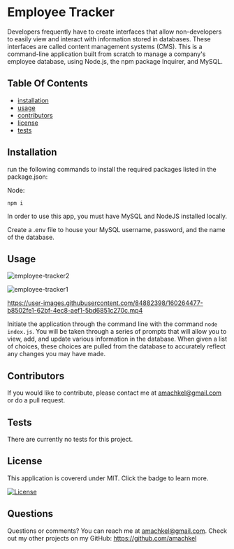 # Employee Tracker
Developers frequently have to create interfaces that allow non-developers to easily view and interact with information stored in databases. These interfaces are called content management systems (CMS). This is a command-line application built from scratch to manage a company's employee database, using Node.js, the npm package Inquirer, and MySQL.
## Table Of Contents 

 - [installation](#installation)
 - [usage](#usage)
 - [contributors](#contributors)
 - [license](#license)
 - [tests](#tests)

## Installation
  run the following commands to install the required packages listed in the package.json:
  
  Node:
  
  ``npm i``
   
In order to use this app, you must have MySQL and NodeJS installed locally.

Create a .env file to house your MySQL username, password, and the name of the database.

 ## Usage
 
 ![employee-tracker2](https://user-images.githubusercontent.com/84882398/160264408-1d95639f-f7bb-4774-a92f-1c4b2578f170.png)
 
 ![employee-tracker1](https://user-images.githubusercontent.com/84882398/160264415-d7be3192-4f06-48f2-bd47-7676332682ca.png)

https://user-images.githubusercontent.com/84882398/160264477-b8502fe1-62bf-4ec8-aef1-5bd6851c270c.mp4



  Initiate the application through the command line with the command ``node index.js``. You will be taken through a series of prompts that will allow you to view, add, and update various information in the database. When given a list of choices, these choices are pulled from the database to accurately reflect any changes you may have made.
## Contributors
 If you would like to contribute, please contact me at amachkel@gmail.com or do a pull request.
 
## Tests 
 There are currently no tests for this project.
 
## License
 This application is covererd under MIT. Click the badge to learn more. 

 [![License](https://img.shields.io/badge/License-MIT-yellow.svg)](https://opensource.org/licenses/MIT)
 
## Questions
 Questions or comments? You can reach me at amachkel@gmail.com. Check out my other projects on my GitHub: https://github.com/amachkel
